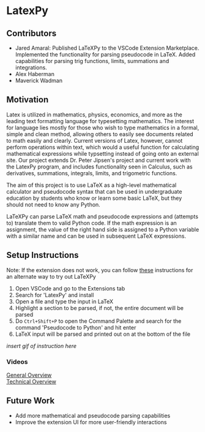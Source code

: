 # LatexPy

## Contributors
- Jared Amaral: Published LaTeXPy to the VSCode Extension Marketplace. Implemented the functionality for parsing pseudocode in LaTeX. Added capabilities for parsing trig functions, limits, summations and integrations.
- Alex Haberman
- Maverick Wadman

## Motivation
Latex is utilized in mathematics, physics, economics, and more as the leading text formatting language for typesetting mathematics. The interest for language lies mostly for those who wish to type mathematics in a formal, simple and clean method, allowing others to easily see documents related to math easily and clearly. Current versions of Latex, however, cannot perform operations within text, which would a useful function for calculating mathematical expressions while typsetting instead of going onto an external site. Our project extends Dr. Peter Jipsen's project and current work with the LatexPy program, and includes functionality seen in Calculus, such as derivatives, summations, integrals, limits, and trigometric functions.

The aim of this project is to use LaTeX as a high-level mathematical calculator and pseudocode syntax that can be used in undergraduate education by students who know or learn some basic LaTeX, but they should not need to know any Python.

LaTeXPy can parse LaTeX math and pseudocode expressions and (attempts to) translate them to valid Python code. If the math expression is an assignment, the value of the right hand side is assigned to a Python variable with a similar name and can be used in subsequent LaTeX expressions.

## Setup Instructions
Note: If the extension does not work, you can follow [these](https://github.com/amaraljt/LatexPy-Extension/blob/main/docs/alt-instructions.md) instructions for an alternate way to try out LaTeXPy

1. Open VSCode and go to the Extensions tab
2. Search for 'LatexPy' and install
3. Open a file and type the input in LaTeX
4. Highlight a section to be parsed, if not, the entire document will be parsed
5. Do ``Ctrl+Shift+P`` to open the Command Palette and search for the command 'Pseudocode to Python' and hit enter
6. LaTeX input will be parsed and printed out on at the bottom of the file

*insert gif of instruction here*

### Videos
[General Overview](https://youtu.be/e984FVpi2Lk) \
[Technical Overview](https://www.youtube.com/watch?v=KRNCYhavNjk)

## Future Work
- Add more mathematical and pseudocode parsing capabilities
- Improve the extension UI for more user-friendly interactions
